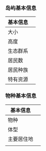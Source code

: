 ### 岛屿基本信息
|基本信息||
|--|--|
|大小||
|高度||
|生态群系||
|居民数||
|居民种族||
|特有资源||
### 物种基本信息
|基本信息||
|--|--|
|物种||
|体型||
|主要居住地||
|||

